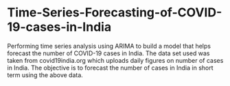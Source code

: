 # Time-Series-Forecasting-of-COVID-19-cases-in-India

Performing time series analysis using ARIMA to build a model that helps forecast the number of COVID-19 cases in India.
The data set used was taken from covid19india.org which uploads daily figures on number of cases in India.
The objective is to forecast the number of cases in India in short term using the above data.

